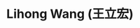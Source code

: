 ---
# Display name
title: $%ms_2023_30$ Lihong Wang (王立宏)
home_page: https://leon-lihongwang.github.io/

# Is this the primary user of the site?
superuser: false

user_groups: ["Master Students"]

role: 

organizations:
- name:  2023 to now, Co-supervised with [Prof. Wu](https://sai.jlu.edu.cn/info/1094/3443.htm)
- name:  School of Artificial Intelligence

interests:


highlight_name: false
---